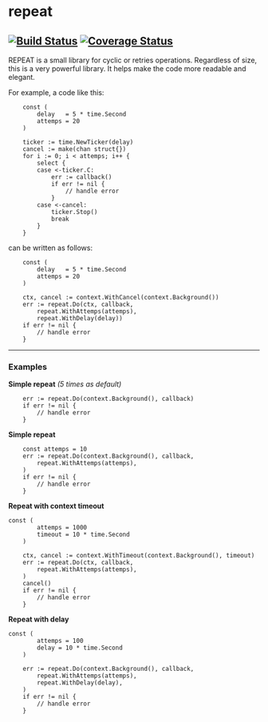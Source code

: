 # repeat
[![Build Status](https://travis-ci.org/fschnko/repeat.svg?branch=master)](https://travis-ci.org/fschnko/repeat) [![Coverage Status](https://coveralls.io/repos/github/fschnko/repeat/badge.svg?branch=coveralls)](https://coveralls.io/github/fschnko/repeat?branch=coveralls)
---
REPEAT is a small library for cyclic or retries operations.
Regardless of size, this is a very powerful library.
It helps make the code more readable and elegant.

For example, a code like this:
```golang
	const (
		delay   = 5 * time.Second
		attemps = 20
	)

	ticker := time.NewTicker(delay)
	cancel := make(chan struct{})
	for i := 0; i < attemps; i++ {
		select {
		case <-ticker.C:
			err := callback()
			if err != nil {
				// handle error
			}
		case <-cancel:
			ticker.Stop()
			break
		}
	}
```
can be written as follows:
```golang
	const (
		delay   = 5 * time.Second
		attemps = 20
	)

	ctx, cancel := context.WithCancel(context.Background())
	err := repeat.Do(ctx, callback,
		repeat.WithAttemps(attemps),
		repeat.WithDelay(delay))
	if err != nil {
		// handle error
	}
```
---
### Examples

**Simple repeat** *(5 times as default)*
```golang
	err := repeat.Do(context.Background(), callback)
	if err != nil {
		// handle error
	}
```

**Simple repeat**
```golang
	const attemps = 10
	err := repeat.Do(context.Background(), callback,
		repeat.WithAttemps(attemps),
	)
	if err != nil {
		// handle error
	}
```

**Repeat with context timeout**
```golang
const (
		attemps = 1000
		timeout = 10 * time.Second
	)

	ctx, cancel := context.WithTimeout(context.Background(), timeout)
	err := repeat.Do(ctx, callback,
		repeat.WithAttemps(attemps),
	)
	cancel()
	if err != nil {
		// handle error
	}
```

**Repeat with delay**
```golang
const (
		attemps = 100
		delay = 10 * time.Second
	)

	err := repeat.Do(context.Background(), callback,
		repeat.WithAttemps(attemps),
		repeat.WithDelay(delay),
	)
	if err != nil {
		// handle error
	}
```
